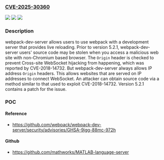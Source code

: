 ### [CVE-2025-30360](https://cve.mitre.org/cgi-bin/cvename.cgi?name=CVE-2025-30360)
![](https://img.shields.io/static/v1?label=Product&message=webpack-dev-server&color=blue)
![](https://img.shields.io/static/v1?label=Version&message=%3C%205.2.1%20&color=brightgreen)
![](https://img.shields.io/static/v1?label=Vulnerability&message=CWE-346%3A%20Origin%20Validation%20Error&color=brightgreen)

### Description

webpack-dev-server allows users to use webpack with a development server that provides live reloading. Prior to version 5.2.1, webpack-dev-server users' source code may be stolen when you access a malicious web site with non-Chromium based browser. The `Origin` header is checked to prevent Cross-site WebSocket hijacking from happening, which was reported by CVE-2018-14732. But webpack-dev-server always allows IP address `Origin` headers. This allows websites that are served on IP addresses to connect WebSocket. An attacker can obtain source code via a method similar to that used to exploit CVE-2018-14732. Version 5.2.1 contains a patch for the issue.

### POC

#### Reference
- https://github.com/webpack/webpack-dev-server/security/advisories/GHSA-9jgg-88mc-972h

#### Github
- https://github.com/mathworks/MATLAB-language-server

